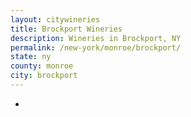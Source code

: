 ```yaml
---
layout: citywineries
title: Brockport Wineries
description: Wineries in Brockport, NY
permalink: /new-york/monroe/brockport/
state: ny
county: monroe
city: brockport
---
```

-
